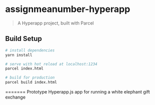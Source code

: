 # assignmeanumber-hyperapp

> A Hyperapp project, built with Parcel

## Build Setup

``` bash
# install dependencies
yarn install

# serve with hot reload at localhost:1234
parcel index.html

# build for production
parcel build index.html
```
=======
Prototype Hyperapp.js app for running a white elephant gift exchange
